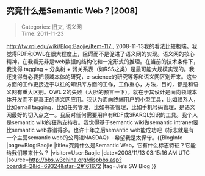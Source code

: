 究竟什么是Semantic Web？[2008]
---
    
> Categories: 旧文, 语义网  
> Time: 2011-11-23
    
http://tw.rpi.edu/wiki/Blog:Baojie/Item-117 , 2008-11-13我的看法比较极端。我觉得RDF和OWL在很大程度上，阻碍而不是促进了语义网的实现。语义网的核心精神，在我看无非是web数据的结构化和一定形式的推理。在当前的技术条件下，我觉得 tagging + 分类树 + 弱关系表（如RSS之类）是最可能大规模实现的。我还觉得有必要把领域本体的研究，e-science的研究等等和语义网区别开来。这些方面的工作更接近于以往的知识库方面的工作，工作重心，方法，目的，都是和语义网有重大区别。OWL 2的失败（大胆的预言一下），就在于其设计是面向领域本体开发而不是真正的语义网应用。我认为面向终端用户的小型工具，比如联系人，比如email tagging，比如任务管理，比如书签管理，比如手机号码管理，是语义网最好的切入点之一。我反对任何需要用户有RDF或SPARQL知识的工具。我个人是semantic wiki的狂热支持者。我觉得基于semantic wiki做semantic intranet要比semantic web靠谱得多。也许十年之后semantic web能成功吧（标志就是有一个主营semantic web的公司进NASDAQ）–希望我是太保守。{{BlogInfo |page=Blog:Baojie |title=究竟什么是Semantic Web，它有什么标志特征？它能给我们带来什么？ |visitor=User:Baojie |date=2008/11/13 03:15:16 AM UTC |source=http://bbs.w3china.org/dispbbs.asp?boardid=2&id=69324&star=2#161672 |tag=Jie’s SW Blog }}     
    